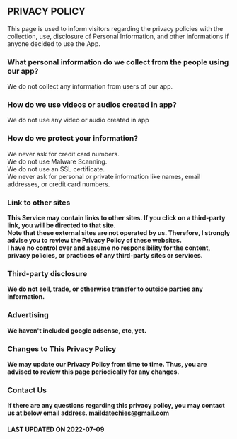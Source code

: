 <html lang="en-US"> 
<head>
    <meta charset="UTF-8">
<title> Edit Like|A quick and simple video editor</title>
</head>
</html>



## <b>PRIVACY POLICY</b>
This page is used to inform visitors regarding the privacy policies with the collection, use, disclosure of Personal Information, and other informations if anyone decided to use the App.

### <b>What personal information do we collect from the people using our app?</b>
We do not collect any information from users of our app.

### <b>How do we use videos or audios created in app?</b>
We do not use any video or audio created in app

### <b>How do we protect your information?</b>
We never ask for credit card numbers. <br>
We do not use Malware Scanning. <br>
We do not use an SSL certificate. <br>
We never ask for personal or private information like names, email addresses, or credit card numbers.

### <b>Link to other sites<b>
This Service may contain links to other sites. If you click on a third-party link, you will be directed to that site. <br>
Note that these external sites are not operated by us. Therefore, I strongly advise you to review the Privacy Policy of these websites. <br>
I have no control over and assume no responsibility for the content, privacy policies, or practices of any third-party sites or services.

### <b>Third-party disclosure</b>
We do not sell, trade, or otherwise transfer to outside parties any information.

### <b>Advertising</b>
We haven't included google adsense, etc, yet.

### <b>Changes to This Privacy Policy<b>
We may update our Privacy Policy from time to time. Thus, you are advised to review this page periodically for any changes. 

### <b>Contact Us<b>
If there are any questions regarding this privacy policy, you may contact us at below email address.
maildatechies@gmail.com

#### LAST UPDATED ON 2022-07-09

